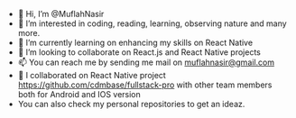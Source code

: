 - 👋 Hi, I’m @MuflahNasir
- 👀 I’m interested in coding, reading, learning, observing nature and many more.
- 🌱 I’m currently learning on enhancing my skills on React Native
- 💞️ I’m looking to collaborate on React.js and React Native projects
- 📫 You can reach me by sending me mail on muflahnasir@gmail.com
- 💞️ I collaborated on React Native project https://github.com/cdmbase/fullstack-pro with other team members both for Android and IOS version
- You can also check my personal repositories to get an ideaz.

<!---
MuflahNasir/MuflahNasir is a ✨ special ✨ repository because its `README.md` (this file) appears on your GitHub profile.
You can click the Preview link to take a look at your changes.
--->
